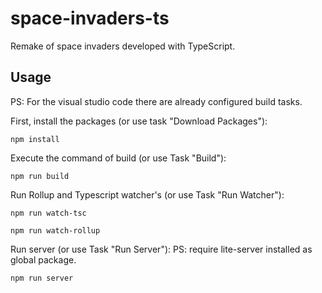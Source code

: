 # space-invaders-ts
Remake of space invaders developed with TypeScript.

## Usage
PS: For the visual studio code there are already configured build tasks.

First, install the packages (or use task "Download Packages"):
```
npm install
```

Execute the command of build (or use Task "Build"):
```
npm run build
```
Run Rollup and Typescript watcher's (or use Task "Run Watcher"):
```
npm run watch-tsc
```
```
npm run watch-rollup
```

Run server (or use Task "Run Server"):
PS: require lite-server installed as global package.
```
npm run server
```
